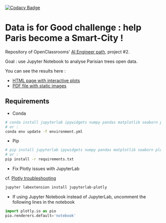 
[![Codacy Badge](https://api.codacy.com/project/badge/Grade/7caff7db990447ec9dc8a7955884948f)](https://app.codacy.com/gh/fleuryc/oc_ingenieur-ia_P2-Participez-a-un-concours-sur-la-Smart-City?utm_source=github.com&utm_medium=referral&utm_content=fleuryc/oc_ingenieur-ia_P2-Participez-a-un-concours-sur-la-Smart-City&utm_campaign=Badge_Grade_Settings)

# Data is for Good challenge : help Paris become a Smart-City !

Repository of OpenClassrooms' [AI Engineer path](https://openclassrooms.com/fr/paths/188-ingenieur-ia), project #2.

Goal : use Jupyter Notebook to analyse Parisian trees open data.

You can see the results here :
- [HTML page with interactive plots](https://fleuryc.github.io/oc_ingenieur-ia_P2-Participez-a-un-concours-sur-la-Smart-City/index.html)
- [PDF file with static images](https://fleuryc.github.io/oc_ingenieur-ia_P2-Participez-a-un-concours-sur-la-Smart-City/main.pdf)

## Requirements

  - Conda

````bash
# conda install jupyterlab ipywidgets numpy pandas matplotlib seaborn plotly statsmodels
# or :
conda env update -f environment.yml
````

  - Pip

```bash
# pip install jupyterlab ipywidgets numpy pandas matplotlib seaborn plotly statsmodels
# or :
pip install -r requirements.txt
```

  - Fix Plotly issues with JupyterLab

cf. [Plotly troubleshooting](https://plotly.com/python/troubleshooting/#jupyterlab-problems)

```bash
jupyter labextension install jupyterlab-plotly
```

  - If using Jupyter Notebook instead of JupyterLab, uncomment the following lines in the notebook

````python
import plotly.io as pio
pio.renderers.default='notebook'
````
